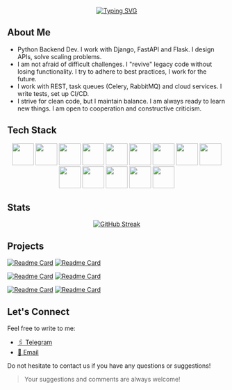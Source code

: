 <div align="center">
  
  [![Typing SVG](https://readme-typing-svg.herokuapp.com?font=Josefin+Sans&weight=700&size=100&duration=5003&pause=1010&center=true&random=false&width=1500&height=220&lines=Hi%2C+I'm+kolo;Python+developer+from+Belarus)](https://git.io/typing-svg)
</div>

## About Me

- Python Backend Dev. I work with Django, FastAPI and Flask. I design APIs, solve scaling problems.
- I am not afraid of difficult challenges. I "revive" legacy code without losing functionality. I try to adhere to best practices, I work for the future.
- I work with REST, task queues (Celery, RabbitMQ) and cloud services. I write tests, set up CI/CD.
- I strive for clean code, but I maintain balance. I am always ready to learn new things. I am open to cooperation and constructive criticism.
  
## Tech Stack
<div align="center"> 
  <img src="https://cdn.jsdelivr.net/gh/devicons/devicon@latest/icons/python/python-original.svg" height="50" width="50"/>
  <img src="https://cdn.jsdelivr.net/gh/devicons/devicon@latest/icons/postgresql/postgresql-original.svg" height="50" width="50"/>
  <img src="https://cdn.jsdelivr.net/gh/devicons/devicon@latest/icons/sqlite/sqlite-original.svg" height="50" width="50"/>
  <img src="https://cdn.jsdelivr.net/gh/devicons/devicon@latest/icons/bash/bash-original.svg" height="50" width="50"/>
  <img src="https://cdn.jsdelivr.net/gh/devicons/devicon@latest/icons/cloudflare/cloudflare-original.svg" height="50" width="50"/>
  <img src="https://cdn.jsdelivr.net/gh/devicons/devicon@latest/icons/css3/css3-original.svg" height="50" width="50"/>
  <img src="https://cdn.jsdelivr.net/gh/devicons/devicon@latest/icons/flask/flask-original.svg" height="50" width="50"/>
  <img src="https://cdn.jsdelivr.net/gh/devicons/devicon@latest/icons/git/git-original.svg" height="50" width="50"/>
  <img src="https://cdn.jsdelivr.net/gh/devicons/devicon@latest/icons/html5/html5-original.svg" height="50" width="50"/>
  <img src="https://cdn.jsdelivr.net/gh/devicons/devicon@latest/icons/linux/linux-original.svg" height="50" width="50"/>
  <img src="https://cdn.jsdelivr.net/gh/devicons/devicon@latest/icons/markdown/markdown-original.svg" height="50" width="50"/>
  <img src="https://cdn.jsdelivr.net/gh/devicons/devicon@latest/icons/ssh/ssh-original.svg" height="50" width="50"/>
  <img src="https://cdn.jsdelivr.net/gh/devicons/devicon@latest/icons/mysql/mysql-original.svg" height="50" width="50"/>
  <img src="https://cdn.jsdelivr.net/gh/devicons/devicon@latest/icons/mariadb/mariadb-original.svg" height="50" width="50"/>
  
</div>
 

## Stats

<div align='center'>

  [![GitHub Streak](http://github-readme-streak-stats.herokuapp.com?user=koloideal&theme=dark&hide_border=true)](https://git.io/streak-stats)
  
</div>


## Projects

[![Readme Card](https://github-readme-stats.vercel.app/api/pin/?username=koloideal&repo=argenta&show_icons=true&locale=en&layout=compact&theme=github_dark&hide_border=true)](https://github.com/koloideal/argenta) [![Readme Card](https://github-readme-stats.vercel.app/api/pin/?username=koloideal&repo=flipperzero-jump&show_icons=true&locale=en&layout=compact&theme=github_dark&hide_border=true)](https://github.com/koloideal/flipperzero-jump)

[![Readme Card](https://github-readme-stats.vercel.app/api/pin/?username=koloideal&repo=secondme&show_icons=true&locale=en&layout=compact&theme=github_dark&hide_border=true)](https://github.com/koloideal/secondme) [![Readme Card](https://github-readme-stats.vercel.app/api/pin/?username=koloideal&repo=CurvesApproximator&show_icons=true&locale=en&layout=compact&theme=github_dark&hide_border=true)](https://github.com/koloideal/CurvesApproximator)

[![Readme Card](https://github-readme-stats.vercel.app/api/pin/?username=koloideal&repo=SubProcessBot&show_icons=true&locale=en&layout=compact&theme=github_dark&hide_border=true)](https://github.com/koloideal/SubProcessBot) [![Readme Card](https://github-readme-stats.vercel.app/api/pin/?username=koloideal&repo=GetNews&show_icons=true&locale=en&layout=compact&theme=github_dark&hide_border=true)](https://github.com/koloideal/GetNews)


## Let's Connect

Feel free to write to me:

- <a href="https://t.me/kolo_id">🖇️ Telegram</a>
- <a href="mailto:kolo.is.main@gmail.com">📧 Email</a>

Do not hesitate to contact us if you have any questions or suggestions!

> Your suggestions and comments are always welcome!

